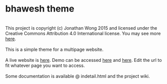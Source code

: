 # bhawesh theme
<br>
This project is copyright (c) Jonathan Wong 2015 and licensed under the Creative Commons Attribution 4.0 International license. You may see more <a href="http://creativecommons.org/licenses/by/4.0/">here</a>.
<br><br>
This is a simple theme for a multipage website.<br><br>
A live website is <a href="http://bhavrish.github.io">here</a>. Demo can be accessed <a href="http://htmlpreview.github.io/?https://github.com/seuvendthemes/bhawesh/blob/master/index.html">here</a> and <a href="http://htmlpreview.github.io/?https://github.com/seuvendthemes/bhawesh/blob/master/indetail.html">here</a>. Edit the url to fit whatever page you want to access.<br><br>Some documentation is available @ indetail.html and the project wiki.
